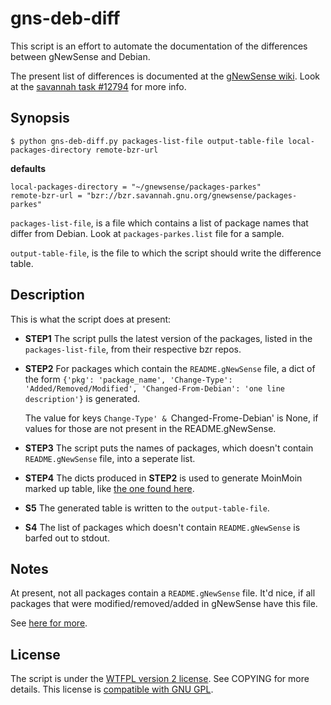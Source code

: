 # gns-deb-diff

This script is an effort to automate the documentation of the
differences between gNewSense and Debian.

The present list of differences is documented at the
[gNewSense wiki][1]. Look at the [savannah task #12794][2] for more
info.

[1]: http://www.gnewsense.org/Documentation/3/DifferencesWithDebian
[2]: https://savannah.nongnu.org/task/?12794

## Synopsis

    $ python gns-deb-diff.py packages-list-file output-table-file local-packages-directory remote-bzr-url

**defaults**

    local-packages-directory = "~/gnewsense/packages-parkes"
    remote-bzr-url = "bzr://bzr.savannah.gnu.org/gnewsense/packages-parkes"

`packages-list-file`, is a file which contains a list of package names
that differ from Debian. Look at `packages-parkes.list` file for a
sample.

`output-table-file`, is the file to which the script should write the
difference table.

## Description

This is what the script does at present:

+   **STEP1** The script pulls the latest version of the packages, listed
    in the `packages-list-file`, from their respective bzr repos.

+   **STEP2** For packages which contain the `README.gNewSense` file, a
    dict of the form `{'pkg': 'package_name', 'Change-Type':
    'Added/Removed/Modified', 'Changed-From-Debian': 'one line
    description'}` is generated.

    The value for keys `Change-Type' & `Changed-Frome-Debian' is None,
	if values for those are not present in the README.gNewSense.

+   **STEP3** The script puts the names of packages, which doesn't contain
    `README.gNewSense` file, into a seperate list.

+   **STEP4** The dicts produced in **STEP2** is used to generate
    MoinMoin marked up table, like
    [the one found here][gns-deb-diff-notes].

+   **S5** The generated table is written to the `output-table-file`.

+   **S4** The list of packages which doesn't contain `README.gNewSense`
    is barfed out to stdout.

[gns-deb-diff-notes]: http://www.gnewsense.org/sddhrth/gns-deb-diff-notes

## Notes

At present, not all packages contain a `README.gNewSense` file. It'd
nice, if all packages that were modified/removed/added in gNewSense
have this file.

See [here for more][gns-deb-diff-notes].

## License

The script is under the [WTFPL version 2 license][3]. See COPYING for more
details. This license is [compatible with GNU GPL][4].

[3]: http://www.wtfpl.net/txt/copying/
[4]: http://www.gnu.org/licenses/license-list.html#WTFPL
